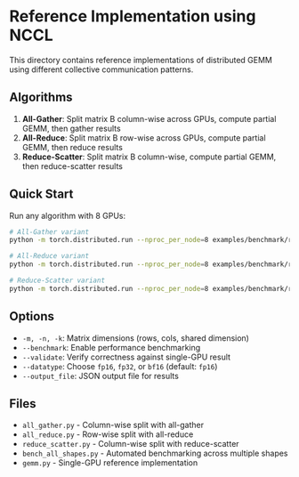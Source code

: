 <!--
SPDX-License-Identifier: MIT
Copyright (c) 2025 Advanced Micro Devices, Inc. All rights reserved.
-->

# Reference Implementation using NCCL

This directory contains reference implementations of distributed GEMM using different collective communication patterns.

## Algorithms

1. **All-Gather**: Split matrix B column-wise across GPUs, compute partial GEMM, then gather results
2. **All-Reduce**: Split matrix B row-wise across GPUs, compute partial GEMM, then reduce results  
3. **Reduce-Scatter**: Split matrix B column-wise, compute partial GEMM, then reduce-scatter results

## Quick Start

Run any algorithm with 8 GPUs:

```bash
# All-Gather variant
python -m torch.distributed.run --nproc_per_node=8 examples/benchmark/reference/all_gather.py --benchmark --validate -m 8192 -n 4608 -k 36864

# All-Reduce variant  
python -m torch.distributed.run --nproc_per_node=8 examples/benchmark/reference/all_reduce.py --benchmark --validate -m 8192 -n 4608 -k 36864

# Reduce-Scatter variant
python -m torch.distributed.run --nproc_per_node=8 examples/benchmark/reference/reduce_scatter.py --benchmark --validate -m 8192 -n 4608 -k 36864
```

## Options

- `-m, -n, -k`: Matrix dimensions (rows, cols, shared dimension)
- `--benchmark`: Enable performance benchmarking
- `--validate`: Verify correctness against single-GPU result
- `--datatype`: Choose `fp16`, `fp32`, or `bf16` (default: `fp16`)
- `--output_file`: JSON output file for results

## Files

- `all_gather.py` - Column-wise split with all-gather
- `all_reduce.py` - Row-wise split with all-reduce  
- `reduce_scatter.py` - Column-wise split with reduce-scatter
- `bench_all_shapes.py` - Automated benchmarking across multiple shapes
- `gemm.py` - Single-GPU reference implementation
